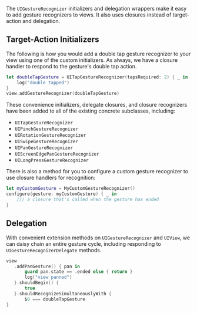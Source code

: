 The `UIGestureRecognizer` initializers and delegation wrappers
 make it easy to add gesture recognizers to views. It also uses
 closures instead of target-action and delegation.
 
## Target-Action Initializers
 
 The following is how you would add a double tap gesture
 recognizer to your view using one of the custom initializers.
 As always, we have a closure handler to respond to the gesture's
 double tap action.

```swift
let doubleTapGesture = UITapGestureRecognizer(tapsRequired: 2) { _ in
    log("double tapped")
}
view.addGestureRecognizer(doubleTapGesture)
```

These convenience initializers, delegate closures, and closure recognizers
have been added to all of the existing concrete subclasses, including:

* `UITapGestureRecognizer`
* `UIPinchGestureRecognizer`
* `UIRotationGestureRecognizer`
* `UISwipeGestureRecognizer`
* `UIPanGestureRecognizer`
* `UIScreenEdgePanGestureRecognizer`
* `UILongPressGestureRecognizer`

There is also a method for you to configure a custom gesture recognizer
to use closure handlers for recognition:

```swift
let myCustomGesture = MyCustomGestureRecognizer()
configure(gesture: myCustomGesture) { _ in
    /// a closure that's called when the gesture has ended
}
```

## Delegation
With convenient extension methods on `UIGestureRecognizer` and `UIView`,
we can daisy chain an entire gesture cycle, including responding
to `UIGestureRecognizerDelegate` methods.

 ```swift
view
    .addPanGesture() { pan in
        guard pan.state == .ended else { return }
        log("view panned")
    }.shouldBegin() {
        true
    }.shouldRecognizeSimultaneouslyWith {
        $0 === doubleTapGesture
}
```


